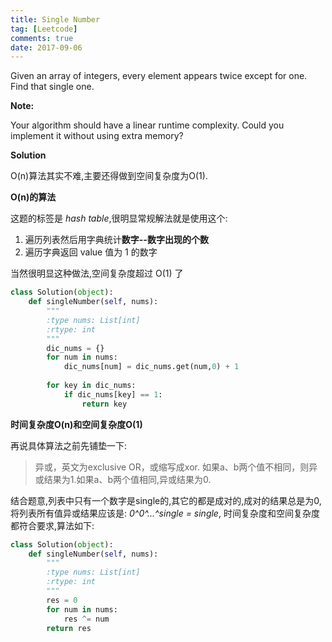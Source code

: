 ```yaml
---
title: Single Number
tag: [Leetcode]
comments: true
date: 2017-09-06
---
```






Given an array of integers, every element appears twice except for one. Find that single one.

**Note:**

Your algorithm should have a linear runtime complexity. Could you implement it without using extra memory?


**Solution**

O(n)算法其实不难,主要还得做到空间复杂度为O(1).

**O(n)的算法**

这题的标签是 *hash table*,很明显常规解法就是使用这个:

1. 遍历列表然后用字典统计**数字--数字出现的个数**
2. 遍历字典返回 value 值为 1 的数字

当然很明显这种做法,空间复杂度超过 O(1) 了

```python
class Solution(object):
    def singleNumber(self, nums):
        """
        :type nums: List[int]
        :rtype: int
        """
        dic_nums = {}
        for num in nums:
            dic_nums[num] = dic_nums.get(num,0) + 1
        
        for key in dic_nums:
            if dic_nums[key] == 1:
                return key
```

**时间复杂度O(n)和空间复杂度O(1)**

再说具体算法之前先铺垫一下:

>异或，英文为exclusive OR，或缩写成xor. 
如果a、b两个值不相同，则异或结果为1.如果a、b两个值相同,异或结果为0.

结合题意,列表中只有一个数字是single的,其它的都是成对的,成对的结果总是为0,将列表所有值异或结果应该是: *0^0^...^single = single*,
时间复杂度和空间复杂度都符合要求,算法如下:

```python
class Solution(object):
    def singleNumber(self, nums):
        """
        :type nums: List[int]
        :rtype: int
        """
        res = 0
        for num in nums:
            res ^= num
        return res
```